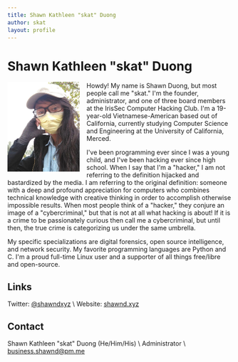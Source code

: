 ```yaml
---
title: Shawn Kathleen "skat" Duong
author: skat
layout: profile
---
```


# Shawn Kathleen "skat" Duong

<img style="float: left; height: 202px; padding-right: 16px; padding-bottom: 16px;" src="/assets/img/profiles/skat.jpg"/>

Howdy! My name is Shawn Duong, but most people call me "skat." I'm the founder, administrator, and one of three board members at the IrisSec Computer Hacking Club. I'm a 19-year-old Vietnamese-American based out of California, currently studying Computer Science and Engineering at the University of California, Merced.

I've been programming ever since I was a young child, and I've been hacking ever since high school. When I say that I'm a "hacker," I am not referring to the definition hijacked and bastardized by the media. I am referring to the original definition: someone with a deep and profound appreciation for computers who combines technical knowledge with creative thinking in order to accomplish otherwise impossible results. When most people think of a "hacker," they conjure an image of a "cybercriminal," but that is not at all what hacking is about! If it is a crime to be passionately curious then call me a cybercriminal, but until then, the true crime is categorizing us under the same umbrella.

My specific specializations are digital forensics, open source intelligence, and network security. My favorite programming languages are Python and C. I'm a proud full-time Linux user and a supporter of all things free/libre and open-source.

## Links

Twitter: [@shawndxyz](https://twitter.com/shawndxyz) \\
Website: [shawnd.xyz](http://shawnd.xyz/)

## Contact

Shawn Kathleen "skat" Duong (He/Him/His) \\
Administrator \\
[business.shawnd@pm.me](mailto:business.shawnd@pm.me)
